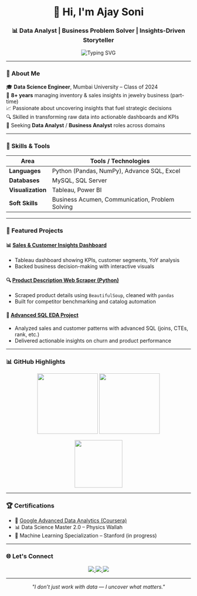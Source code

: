 <h1 align="center">👋 Hi, I'm Ajay Soni</h1>
<h3 align="center">📊 Data Analyst | Business Problem Solver | Insights-Driven Storyteller</h3>

<p align="center">
  <img src="https://readme-typing-svg.demolab.com?font=Fira+Code&pause=1000&color=3CB371&center=true&width=480&lines=Data+driven+decision+maker;Tableau+%7C+SQL+%7C+Python+%7C+Power+BI;Transforming+data+into+real+business+impact" alt="Typing SVG" />
</p>

---

### 🧠 About Me

🎓 **Data Science Engineer**, Mumbai University – Class of 2024  
🏬 **8+ years** managing inventory & sales insights in jewelry business (part-time)  
📈 Passionate about uncovering insights that fuel strategic decisions  
🔍 Skilled in transforming raw data into actionable dashboards and KPIs  
🚀 Seeking **Data Analyst** / **Business Analyst** roles across domains  

---

### 💼 Skills & Tools

| Area | Tools / Technologies |
|------|----------------------|
| **Languages** | Python (Pandas, NumPy), Advance SQL, Excel |
| **Databases** | MySQL, SQL Server |
| **Visualization** | Tableau, Power BI |
| **Soft Skills** | Business Acumen, Communication, Problem Solving |

---

### 🚀 Featured Projects

#### 📊 [Sales & Customer Insights Dashboard](https://public.tableau.com/app/profile/ajay.soni2371/viz/SalesCustomerDashboard_17501918816110/CustomerDashbaord)
- Tableau dashboard showing KPIs, customer segments, YoY analysis  
- Backed business decision-making with interactive visuals  

#### 🔍 [Product Description Web Scraper (Python)](https://github.com/ajay4466/WebScraping-computech-)
- Scraped product details using `BeautifulSoup`, cleaned with `pandas`  
- Built for competitor benchmarking and catalog automation  

#### 🧮 [Advanced SQL EDA Project](https://github.com/ajay4466/EDA-with-SQL)
- Analyzed sales and customer patterns with advanced SQL (joins, CTEs, rank, etc.)  
- Delivered actionable insights on churn and product performance  

---

### 📊 GitHub Highlights

<p align="center">
  <img src="https://github-readme-stats.vercel.app/api?username=ajay4466&show_icons=true&theme=tokyonight&hide_title=true&hide_border=true" height="165" />
  <img src="https://streak-stats.demolab.com?user=ajay4466&theme=tokyonight&hide_border=true" height="165"/>
</p>

<p align="center">
  <img src="https://github-readme-stats.vercel.app/api/top-langs/?username=ajay4466&layout=compact&theme=tokyonight&hide_border=true" height="130"/>
</p>

---

### 🏆 Certifications

- 📘 [Google Advanced Data Analytics (Coursera)](https://www.coursera.org/account/accomplishments)
- 📊 Data Science Master 2.0 – Physics Wallah  
- 🧪 Machine Learning Specialization – Stanford (in progress)

---

### 🌐 Let's Connect

<p align="center">
  <a href="mailto:ajaysoniwork@gmail.com">
    <img src="https://img.shields.io/badge/Gmail-D14836?style=flat&logo=gmail&logoColor=white" />
  </a>
  <a href="https://www.linkedin.com/in/ajay-soni-ln/">
    <img src="https://img.shields.io/badge/LinkedIn-0077B5?style=flat&logo=linkedin&logoColor=white" />
  </a>
  <a href="https://github.com/ajay4466">
    <img src="https://img.shields.io/badge/GitHub-100000?style=flat&logo=github&logoColor=white" />
  </a>
</p>

---

<p align="center"><i>"I don’t just work with data — I uncover what matters."</i></p>
